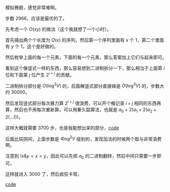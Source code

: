 模拟赛题，感觉非常难啊。

步数 $2966$，应该是最优的了。

先考虑一个 $O(xy)$ 的做法（这个我就想了一个小时）。

首先搞出两个个长度为 $O(x)$ 的序列，然后第一个序列里面有 $x$ 个 $1$，第二个里面有 $y$ 个 $1$，这个是好做的。

然后枚举上面的每一个元素，下面的每一个元素，那么答案加上它们与起来即可。

看到这个像竖式一样的东西，那么容易想到二进制拆分一下，那么相当于上面第 $i$ 位和下面第 $j$ 位产生 $2^{i+j}$ 的贡献。

二进制拆分部分是 $O(\log^2 V)$ 的，后面解竖式部分直接做是 $O(\log^3 V)$ 的，步数大约 $30000$。

然后发现竖式部分每次暴力算 $2^{i+j}$ 很浪费，可以开个桶记录 $i+j$ 相同的东西再算，然后也不用每次重新算，可以用秦久韶算法，也就是 $a_0+2(a_1+2(a_2+2(...)))$。

这样大概就需要 $3700$ 步，也是我能想出来的部分，[code](https://atcoder.jp/contests/agc047/submissions/43263775)

后面比较阴间，上面步数是 $4\log^2 V$ 级别的，发现加法的时候两个取与非常浪费啊。

注意到 $!x \& y = x < y$，因此可以先把 $a_0$ 的二进制翻转，然后中间只需要一步即可。

这样就进入 $3000$ 了，然后疯狂卡常。

[code](https://atcoder.jp/contests/agc047/submissions/43265017)